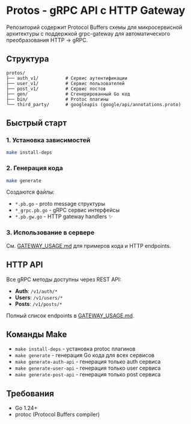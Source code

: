 # Protos - gRPC API с HTTP Gateway

Репозиторий содержит Protocol Buffers схемы для микросервисной архитектуры с поддержкой grpc-gateway для автоматического преобразования HTTP → gRPC.

## Структура

```
protos/
├── auth_v1/          # Сервис аутентификации
├── user_v1/          # Сервис пользователей
├── post_v1/          # Сервис постов
├── gen/              # Сгенерированный Go код
├── bin/              # Protoc плагины
└── third_party/      # googleapis (google/api/annotations.proto)
```

## Быстрый старт

### 1. Установка зависимостей

```bash
make install-deps
```

### 2. Генерация кода

```bash
make generate
```

Создаются файлы:

- `*.pb.go` - proto message структуры
- `*_grpc.pb.go` - gRPC сервис интерфейсы
- `*.pb.gw.go` - HTTP gateway handlers ✨

### 3. Использование в сервере

См. [GATEWAY_USAGE.md](./GATEWAY_USAGE.md) для примеров кода и HTTP endpoints.

## HTTP API

Все gRPC методы доступны через REST API:

- **Auth**: `/v1/auth/*`
- **Users**: `/v1/users/*`
- **Posts**: `/v1/posts/*`

Полный список endpoints в [GATEWAY_USAGE.md](./GATEWAY_USAGE.md).

## Команды Make

- `make install-deps` - установка protoc плагинов
- `make generate` - генерация Go кода для всех сервисов
- `make generate-auth-api` - генерация только auth сервиса
- `make generate-user-api` - генерация только user сервиса
- `make generate-post-api` - генерация только post сервиса

## Требования

- Go 1.24+
- protoc (Protocol Buffers compiler)
